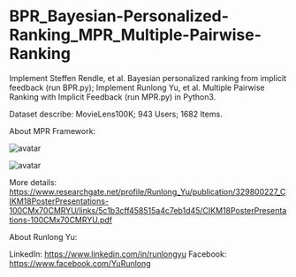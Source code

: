 # BPR_Bayesian-Personalized-Ranking_MPR_Multiple-Pairwise-Ranking

Implement Steffen Rendle, et al. Bayesian personalized ranking from implicit feedback (run BPR.py);
Implement Runlong Yu, et al. Multiple Pairwise Ranking with Implicit Feedback (run MPR.py) in Python3.

Dataset describe: MovieLens100K; 943 Users; 1682 Items.

About MPR Framework:

![avatar](https://www.researchgate.net/profile/Runlong_Yu/publication/329800227/figure/fig1/AS:710463142785025@1546399021268/Different-data-divisions-between-BPR-left-and-MPR-right_W640.jpg)

![avatar](https://www.researchgate.net/profile/Runlong_Yu/publication/328436286/figure/fig1/AS:684703258521600@1540257386264/Illustration-of-preference-assumption_W640.jpg)

More details: https://www.researchgate.net/profile/Runlong_Yu/publication/329800227_CIKM18PosterPresentations-100CMx70CMRYU/links/5c1b3cff458515a4c7eb1d45/CIKM18PosterPresentations-100CMx70CMRYU.pdf

About Runlong Yu:

LinkedIn: https://www.linkedin.com/in/runlongyu
Facebook: https://www.facebook.com/YuRunlong

